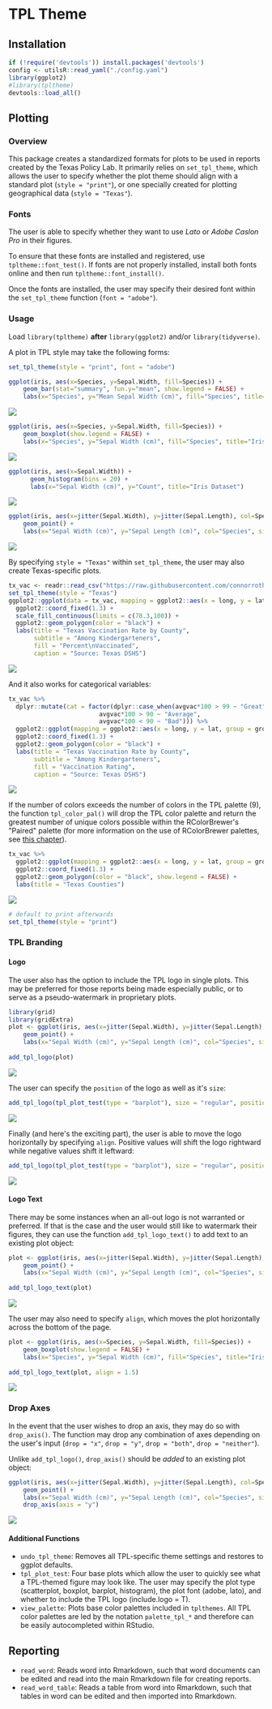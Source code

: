 
<!-- README.md is generated from README.Rmd. Please edit that file -->
TPL Theme
=========

Installation
------------

``` r
if (!require('devtools')) install.packages('devtools')
config <- utilsR::read_yaml("./config.yaml")
library(ggplot2)
#library(tpltheme)
devtools::load_all()
```

Plotting
--------

### Overview

This package creates a standardized formats for plots to be used in reports created by the Texas Policy Lab. It primarily relies on `set_tpl_theme`, which allows the user to specify whether the plot theme should align with a standard plot (`style = "print"`), or one specially created for plotting geographical data (`style = "Texas"`).

### Fonts

The user is able to specify whether they want to use *Lato* or *Adobe Caslon Pro* in their figures.

To ensure that these fonts are installed and registered, use `tpltheme::font_test()`. If fonts are not properly installed, install both fonts online and then run `tpltheme::font_install()`.

Once the fonts are installed, the user may specify their desired font within the `set_tpl_theme` function (`font = "adobe"`).

### Usage

Load `library(tpltheme)` **after** `library(ggplot2)` and/or `library(tidyverse)`.

A plot in TPL style may take the following forms:

``` r
set_tpl_theme(style = "print", font = "adobe")

ggplot(iris, aes(x=Species, y=Sepal.Width, fill=Species)) +
    geom_bar(stat="summary", fun.y="mean", show.legend = FALSE) +
    labs(x="Species", y="Mean Sepal Width (cm)", fill="Species", title="Iris Dataset")
```

![](man/figures/README-unnamed-chunk-3-1.png)

``` r
ggplot(iris, aes(x=Species, y=Sepal.Width, fill=Species)) +
    geom_boxplot(show.legend = FALSE) +
    labs(x="Species", y="Sepal Width (cm)", fill="Species", title="Iris Dataset")
```

![](man/figures/README-unnamed-chunk-4-1.png)

``` r
ggplot(iris, aes(x=Sepal.Width)) +
      geom_histogram(bins = 20) +
      labs(x="Sepal Width (cm)", y="Count", title="Iris Dataset")
```

![](man/figures/README-unnamed-chunk-5-1.png)

``` r
ggplot(iris, aes(x=jitter(Sepal.Width), y=jitter(Sepal.Length), col=Species, size = Petal.Length)) +
    geom_point() +
    labs(x="Sepal Width (cm)", y="Sepal Length (cm)", col="Species", size = "Petal Length", title="Iris Dataset")
```

![](man/figures/README-unnamed-chunk-6-1.png)

By specifying `style = "Texas"` within `set_tpl_theme`, the user may also create Texas-specific plots.

``` r
tx_vac <- readr::read_csv("https://raw.githubusercontent.com/connorrothschild/tpltheme/master/tx_vac_example.csv")
set_tpl_theme(style = "Texas")
ggplot2::ggplot(data = tx_vac, mapping = ggplot2::aes(x = long, y = lat, group = group, fill = avgvac*100)) +
  ggplot2::coord_fixed(1.3) +
  scale_fill_continuous(limits = c(78.3,100)) +
  ggplot2::geom_polygon(color = "black") +
  labs(title = "Texas Vaccination Rate by County",
       subtitle = "Among Kindergarteners",
       fill = "Percent\nVaccinated",
       caption = "Source: Texas DSHS")
```

![](man/figures/README-unnamed-chunk-7-1.png)

And it also works for categorical variables:

``` r
tx_vac %>% 
  dplyr::mutate(cat = factor(dplyr::case_when(avgvac*100 > 99 ~ "Great",
                         avgvac*100 > 90 ~ "Average",
                         avgvac*100 < 90 ~ "Bad"))) %>% 
  ggplot2::ggplot(mapping = ggplot2::aes(x = long, y = lat, group = group, fill = cat)) +
  ggplot2::coord_fixed(1.3) +
  ggplot2::geom_polygon(color = "black") +
  labs(title = "Texas Vaccination Rate by County",
       subtitle = "Among Kindergarteners",
       fill = "Vaccination Rating",
       caption = "Source: Texas DSHS")
```

![](man/figures/README-unnamed-chunk-8-1.png)

If the number of colors exceeds the number of colors in the TPL palette (9), the function `tpl_color_pal()` will drop the TPL color palette and return the greatest number of unique colors possible within the RColorBrewer's "Paired" palette (for more information on the use of RColorBrewer palettes, see [this chapter](https://bookdown.org/rdpeng/exdata/plotting-and-color-in-r.html#using-the-rcolorbrewer-palettes)).

``` r
tx_vac %>% 
  ggplot2::ggplot(mapping = ggplot2::aes(x = long, y = lat, group = group, fill = subregion)) +
  ggplot2::coord_fixed(1.3) +
  ggplot2::geom_polygon(color = "black", show.legend = FALSE) +
  labs(title = "Texas Counties")
```

![](man/figures/README-unnamed-chunk-9-1.png)

``` r
# default to print afterwards
set_tpl_theme(style = "print")
```

### TPL Branding

#### Logo

The user also has the option to include the TPL logo in single plots. This may be preferred for those reports being made especially public, or to serve as a pseudo-watermark in proprietary plots.

``` r
library(grid)
library(gridExtra)
plot <- ggplot(iris, aes(x=jitter(Sepal.Width), y=jitter(Sepal.Length), col=Species, size = Petal.Length)) +
    geom_point() +
    labs(x="Sepal Width (cm)", y="Sepal Length (cm)", col="Species", size = "Petal Length", title="Iris Dataset")
    
add_tpl_logo(plot)
```

![](man/figures/README-unnamed-chunk-10-1.png)

The user can specify the `position` of the logo as well as it's `size`:

``` r
add_tpl_logo(tpl_plot_test(type = "barplot"), size = "regular", position = "bottomright")
```

![](man/figures/README-unnamed-chunk-11-1.png)

Finally (and here's the exciting part), the user is able to move the logo horizontally by specifying `align`. Positive values will shift the logo rightward while negative values shift it leftward:

``` r
add_tpl_logo(tpl_plot_test(type = "barplot"), size = "regular", position = "bottomright", align = -2)
```

![](man/figures/README-unnamed-chunk-12-1.png)

#### Logo Text

There may be some instances when an all-out logo is not warranted or preferred. If that is the case and the user would still like to watermark their figures, they can use the function `add_tpl_logo_text()` to add text to an existing plot object:

``` r
plot <- ggplot(iris, aes(x=jitter(Sepal.Width), y=jitter(Sepal.Length), col=Species, size = Petal.Length)) +
    geom_point() +
    labs(x="Sepal Width (cm)", y="Sepal Length (cm)", col="Species", size = "Petal Length", title="Iris Dataset")
    
add_tpl_logo_text(plot)
```

![](man/figures/README-unnamed-chunk-13-1.png)

The user may also need to specify `align`, which moves the plot horizontally across the bottom of the page.

``` r
plot <- ggplot(iris, aes(x=Species, y=Sepal.Width, fill=Species)) +
    geom_boxplot(show.legend = FALSE) +
    labs(x="Species", y="Sepal Width (cm)", fill="Species", title="Iris Dataset", subtitle ="When specifying align = 1.5")
    
add_tpl_logo_text(plot, align = 1.5)    
```

![](man/figures/README-unnamed-chunk-14-1.png)

### Drop Axes

In the event that the user wishes to drop an axis, they may do so with `drop_axis()`. The function may drop any combination of axes depending on the user's input (`drop = "x"`, `drop = "y"`, `drop = "both"`, `drop = "neither"`).

Unlike `add_tpl_logo()`, `drop_axis()` should be *added* to an existing plot object:

``` r
ggplot(iris, aes(x=jitter(Sepal.Width), y=jitter(Sepal.Length), col=Species, size = Petal.Length)) +
    geom_point() +
    labs(x="Sepal Width (cm)", y="Sepal Length (cm)", col="Species", size = "Petal Length", title="Iris Dataset") +
    drop_axis(axis = "y")
```

![](man/figures/README-unnamed-chunk-15-1.png)

#### Additional Functions

-   `undo_tpl_theme`: Removes all TPL-specific theme settings and restores to ggplot defaults.
-   `tpl_plot_test`: Four base plots which allow the user to quickly see what a TPL-themed figure may look like. The user may specify the plot type (scatterplot, boxplot, barplot, histogram), the plot font (adobe, lato), and whether to include the TPL logo (include.logo = T).
-   `view_palette`: Plots base color palettes included in `tplthemes`. All TPL color palettes are led by the notation `palette_tpl_*` and therefore can be easily autocompleted within RStudio.

Reporting
---------

-   `read_word`: Reads word into Rmarkdown, such that word documents can be edited and read into the main Rmarkdown file for creating reports.
-   `read_word_table`: Reads a table from word into Rmarkdown, such that tables in word can be edited and then imported into Rmarkdown.
